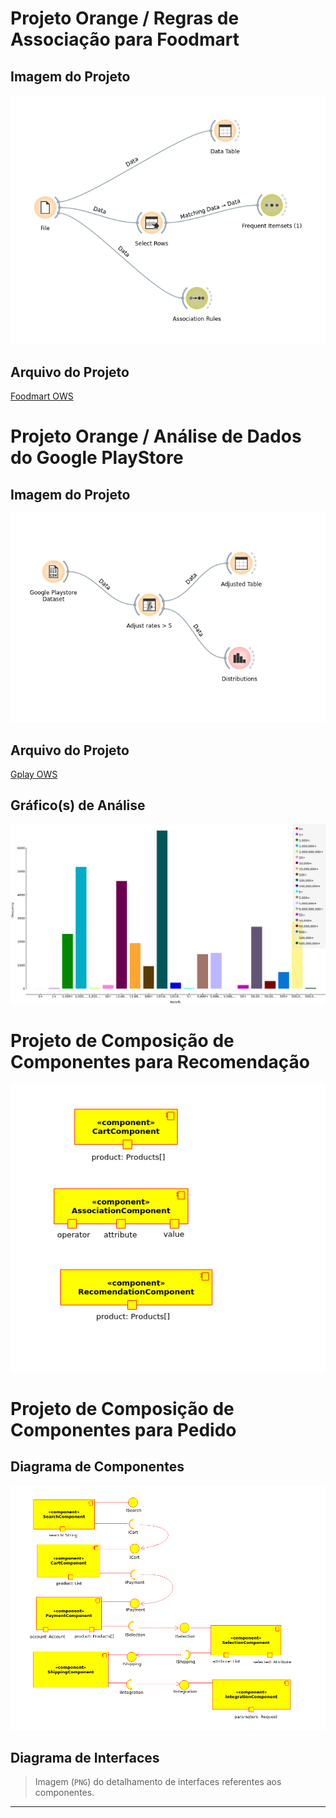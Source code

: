 # Projeto Orange / Regras de Associação para Foodmart

## Imagem do Projeto
![Foodmart](/lab01/images/foodmart.png)

## Arquivo do Projeto
[Foodmart OWS](/lab01/orange/foodmart.ows)

# Projeto Orange / Análise de Dados do Google PlayStore

## Imagem do Projeto
![Gplay](/lab01/images/gplay.png)

## Arquivo do Projeto
[Gplay OWS](/lab01/orange/gplay.ows)

## Gráfico(s) de Análise
![Gplay](/lab01/images/gplay-graphs.png)

# Projeto de Composição de Componentes para Recomendação
![Recomendation](/lab01/images/recomendation.png)

# Projeto de Composição de Componentes para Pedido

## Diagrama de Componentes

![Pedidos](/lab01/images/pedidos-component.png)

## Diagrama de Interfaces

> Imagem (`PNG`) do detalhamento de interfaces referentes aos componentes.

<hr>
